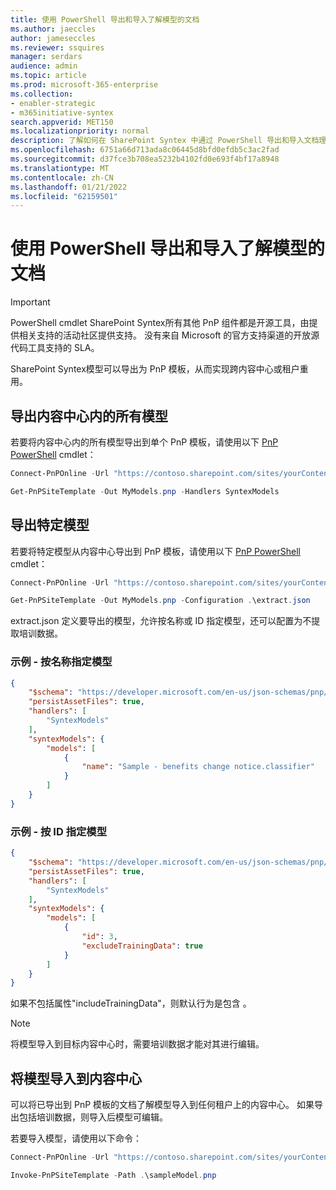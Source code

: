 ```yaml
---
title: 使用 PowerShell 导出和导入了解模型的文档
ms.author: jaeccles
author: jameseccles
ms.reviewer: ssquires
manager: serdars
audience: admin
ms.topic: article
ms.prod: microsoft-365-enterprise
ms.collection:
- enabler-strategic
- m365initiative-syntex
search.appverid: MET150
ms.localizationpriority: normal
description: 了解如何在 SharePoint Syntex 中通过 PowerShell 导出和导入文档理解SharePoint Syntex。
ms.openlocfilehash: 6751a66d713ada8c06445d8bfd0efdb5c3ac2fad
ms.sourcegitcommit: d37fce3b708ea5232b4102fd0e693f4bf17a8948
ms.translationtype: MT
ms.contentlocale: zh-CN
ms.lasthandoff: 01/21/2022
ms.locfileid: "62159501"
---
```

# <a name="export-and-import-document-understanding-models-with-powershell"></a>使用 PowerShell 导出和导入了解模型的文档

> [!IMPORTANT]
> PowerShell cmdlet SharePoint Syntex所有其他 PnP 组件都是开源工具，由提供相关支持的活动社区提供支持。 没有来自 Microsoft 的官方支持渠道的开放源代码工具支持的 SLA。

SharePoint Syntex模型可以导出为 PnP 模板，从而实现跨内容中心或租户重用。

## <a name="export-all-models-in-a-content-center"></a>导出内容中心内的所有模型

若要将内容中心内的所有模型导出到单个 PnP 模板，请使用以下 [PnP PowerShell](https://pnp.github.io/powershell/) cmdlet：

```powershell
Connect-PnPOnline -Url "https://contoso.sharepoint.com/sites/yourContentCenter"

Get-PnPSiteTemplate -Out MyModels.pnp -Handlers SyntexModels
```

## <a name="export-specific-models"></a>导出特定模型

若要将特定模型从内容中心导出到 PnP 模板，请使用以下 [PnP PowerShell](https://pnp.github.io/powershell/) cmdlet：

```powershell
Connect-PnPOnline -Url "https://contoso.sharepoint.com/sites/yourContentCenter"

Get-PnPSiteTemplate -Out MyModels.pnp -Configuration .\extract.json
```

extract.json 定义要导出的模型，允许按名称或 ID 指定模型，还可以配置为不提取培训数据。

### <a name="example---specify-model-by-name"></a>示例 - 按名称指定模型

```json
{
    "$schema": "https://developer.microsoft.com/en-us/json-schemas/pnp/provisioning/202102/extract-configuration.schema.json",
    "persistAssetFiles": true,
    "handlers": [        
        "SyntexModels"
    ],
    "syntexModels": {
        "models": [
            {
                "name": "Sample - benefits change notice.classifier"
            }
        ]
    }
}
```

### <a name="example---specify-model-by-id"></a>示例 - 按 ID 指定模型

```json
{
    "$schema": "https://developer.microsoft.com/en-us/json-schemas/pnp/provisioning/202102/extract-configuration.schema.json",
    "persistAssetFiles": true,
    "handlers": [        
        "SyntexModels"
    ],
    "syntexModels": {
        "models": [
            {
                "id": 3,
                "excludeTrainingData": true
            }
        ]
    }
}
```

如果不包括属性"includeTrainingData"，则默认行为是包含 。

> [!NOTE]
> 将模型导入到目标内容中心时，需要培训数据才能对其进行编辑。

## <a name="import-models-to-a-content-center"></a>将模型导入到内容中心
可以将已导出到 PnP 模板的文档了解模型导入到任何租户上的内容中心。 如果导出包括培训数据，则导入后模型可编辑。

若要导入模型，请使用以下命令：

```PowerShell
Connect-PnPOnline -Url "https://contoso.sharepoint.com/sites/yourContentCenter"

Invoke-PnPSiteTemplate -Path .\sampleModel.pnp
```
